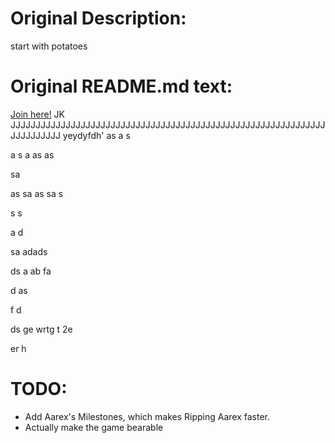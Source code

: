 # Original Description:
start with potatoes

# Original README.md text:
[Join here!](https://glitch.com/edit/#!/join/5f6a202b-f982-443f-b297-ce5f71450920)
JK
JJJJJJJJJJJJJJJJJJJJJJJJJJJJJJJJJJJJJJJJJJJJJJJJJJJJJJJJJJJJJJJJJJJJJJJJJ
yeydyfdh'
as
a
s

a
s
a
as
as

sa

as
sa
as
sa
s

s
s

a
d

sa
adads

ds
a
ab
fa

d
as

f
d

ds
ge
wrtg
t
2e

er
h


TODO:
======
* Add Aarex's Milestones, which makes Ripping Aarex faster.
* Actually make the game bearable
